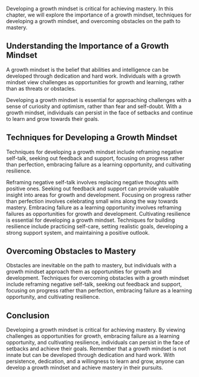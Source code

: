
Developing a growth mindset is critical for achieving mastery. In this chapter, we will explore the importance of a growth mindset, techniques for developing a growth mindset, and overcoming obstacles on the path to mastery.

Understanding the Importance of a Growth Mindset
------------------------------------------------

A growth mindset is the belief that abilities and intelligence can be developed through dedication and hard work. Individuals with a growth mindset view challenges as opportunities for growth and learning, rather than as threats or obstacles.

Developing a growth mindset is essential for approaching challenges with a sense of curiosity and optimism, rather than fear and self-doubt. With a growth mindset, individuals can persist in the face of setbacks and continue to learn and grow towards their goals.

Techniques for Developing a Growth Mindset
------------------------------------------

Techniques for developing a growth mindset include reframing negative self-talk, seeking out feedback and support, focusing on progress rather than perfection, embracing failure as a learning opportunity, and cultivating resilience.

Reframing negative self-talk involves replacing negative thoughts with positive ones. Seeking out feedback and support can provide valuable insight into areas for growth and development. Focusing on progress rather than perfection involves celebrating small wins along the way towards mastery. Embracing failure as a learning opportunity involves reframing failures as opportunities for growth and development. Cultivating resilience is essential for developing a growth mindset. Techniques for building resilience include practicing self-care, setting realistic goals, developing a strong support system, and maintaining a positive outlook.

Overcoming Obstacles to Mastery
-------------------------------

Obstacles are inevitable on the path to mastery, but individuals with a growth mindset approach them as opportunities for growth and development. Techniques for overcoming obstacles with a growth mindset include reframing negative self-talk, seeking out feedback and support, focusing on progress rather than perfection, embracing failure as a learning opportunity, and cultivating resilience.

Conclusion
----------

Developing a growth mindset is critical for achieving mastery. By viewing challenges as opportunities for growth, embracing failure as a learning opportunity, and cultivating resilience, individuals can persist in the face of setbacks and achieve their goals. Remember that a growth mindset is not innate but can be developed through dedication and hard work. With persistence, dedication, and a willingness to learn and grow, anyone can develop a growth mindset and achieve mastery in their pursuits.
